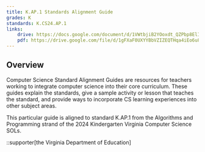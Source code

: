 ```yaml
---
title: K.AP.1 Standards Alignment Guide
grades: K
standards: K.CS24.AP.1
links:
    drive: https://docs.google.com/document/d/1VWtbjiB2YOoxdt_QZPbp8ElImyyGczAlWkW70gbuL4M/edit?usp=drive_link
    pdf: https://drive.google.com/file/d/1gFXaF0UXYYBbVZIZEQTHqa4iEo6u8AW6/view?usp=drive_link
---
```


## Overview

Computer Science Standard Alignment Guides are resources for teachers working to integrate computer science into their core curriculum. These guides explain the standards, give a sample activity or lesson that teaches the standard, and provide ways to incorporate CS learning experiences into other subject areas. 

This particular guide is aligned to standard K.AP.1 from the Algorithms and Programming strand of the 2024 Kindergarten Virginia Computer Science SOLs.

::supporter[the Virginia Department of Education]